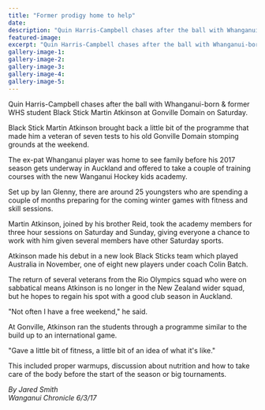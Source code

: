```yaml
---
title: "Former prodigy home to help"
date: 
description: "Quin Harris-Campbell chases after the ball with Whanganui-born & former WHS student Black Stick Martin Atkinson at Gonville Domain on Saturday..."
featured-image: 
excerpt: "Quin Harris-Campbell chases after the ball with Whanganui-born & former WHS student Black Stick Martin Atkinson at Gonville Domain on Saturday."
gallery-image-1: 
gallery-image-2: 
gallery-image-3: 
gallery-image-4: 
gallery-image-5: 
---
```


<p>Quin Harris-Campbell chases after the ball with Whanganui-born &amp; former WHS student Black Stick Martin Atkinson at Gonville Domain on Saturday.</p>
<p>Black Stick Martin Atkinson brought back a little bit of the programme that made him a veteran of seven tests to his old Gonville Domain stomping grounds at the weekend.</p>
<p>The ex-pat Whanganui player was home to see family before his 2017 season gets underway in Auckland and offered to take a couple of training courses with the new Wanganui Hockey kids academy.</p>
<p>Set up by Ian Glenny, there are around 25 youngsters who are spending a couple of months preparing for the coming winter games with fitness and skill sessions.</p>
<p>Martin Atkinson, joined by his brother Reid, took the academy members for three hour sessions on Saturday and Sunday, giving everyone a chance to work with him given several members have other Saturday sports.</p>
<p>Atkinson made his debut in a new look Black Sticks team which played Australia in November, one of eight new players under coach Colin Batch.</p>
<p>The return of several veterans from the Rio Olympics squad who were on sabbatical means Atkinson is no longer in the New Zealand wider squad, but he hopes to regain his spot with a good club season in Auckland.</p>
<p>"Not often I have a free weekend," he said.</p>
<p>At Gonville, Atkinson ran the students through a programme similar to the build up to an international game.</p>
<p>"Gave a little bit of fitness, a little bit of an idea of what it's like."</p>
<p>This included proper warmups, discussion about nutrition and how to take care of the body before the start of the season or big tournaments.</p>
<p class="clear syndicator"><em>By Jared Smith</em><br /><em>Wanganui Chronicle 6/3/17&nbsp;</em></p>


